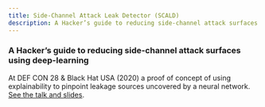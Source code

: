 ```yaml
---
title: Side-Channel Attack Leak Detector (SCALD)
description: A Hacker’s guide to reducing side-channel attack surfaces using deep-learning, DEF CON 28 &amp; Black Hat USA (2020)
---
```


### A Hacker’s guide to reducing side-channel attack surfaces using deep-learning

At DEF CON 28 &amp; Black Hat USA (2020) a proof of concept of using
explainability to pinpoint leakage sources uncovered by a neural network.  [See
the talk and
slides](https://elie.net/talk/a-hacker-guide-to-side-channel-attack-surface-reduction-using-deep-learning).
